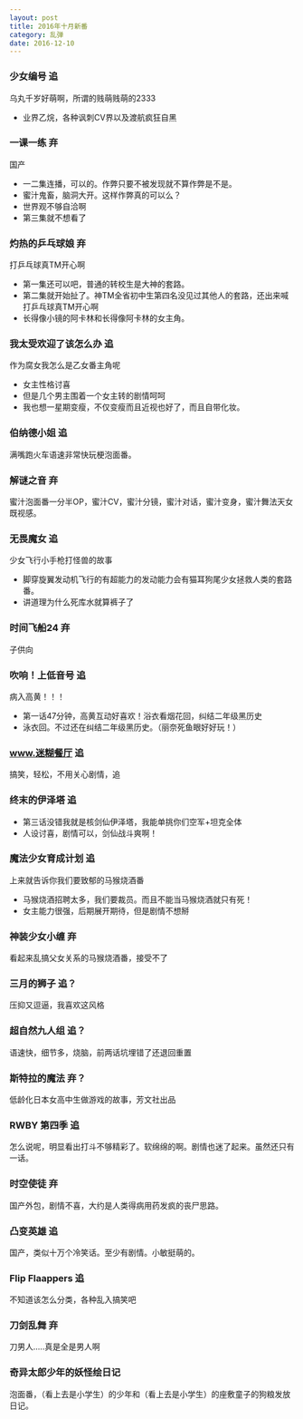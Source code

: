 ```yaml
---
layout: post
title: 2016年十月新番
category: 乱弹
date: 2016-12-10
---
```


### 少女编号 追
乌丸千岁好萌啊，所谓的贱萌贱萌的2333

* 业界乙烷，各种讽刺CV界以及渡航疯狂自黑

### 一课一练 弃
国产

* 一二集连播，可以的。作弊只要不被发现就不算作弊是不是。
* 蜜汁鬼畜，脑洞大开。这样作弊真的可以么？
* 世界观不够自洽啊
* 第三集就不想看了

### 灼热的乒乓球娘 弃
打乒乓球真TM开心啊

* 第一集还可以吧，普通的转校生是大神的套路。
* 第二集就开始扯了。神TM全省初中生第四名没见过其他人的套路，还出来喊打乒乓球真TM开心啊
* 长得像小镜的阿卡林和长得像阿卡林的女主角。

### 我太受欢迎了该怎么办 追
作为腐女我怎么是乙女番主角呢

* 女主性格讨喜
* 但是几个男主围着一个女主转的剧情呵呵
* 我也想一星期变瘦，不仅变瘦而且近视也好了，而且自带化妆。

### 伯纳德小姐 追
满嘴跑火车语速非常快玩梗泡面番。

### 解谜之音 弃
蜜汁泡面番一分半OP，蜜汁CV，蜜汁分镜，蜜汁对话，蜜汁变身，蜜汁舞法天女既视感。

### 无畏魔女 追
少女飞行小手枪打怪兽的故事

* 脚穿旋翼发动机飞行的有超能力的发动能力会有猫耳狗尾少女拯救人类的套路番。
* 讲道理为什么死库水就算裤子了

### 时间飞船24 弃
子供向

### 吹响！上低音号 追
病入高黄！！！

* 第一话47分钟，高黄互动好喜欢！浴衣看烟花回，纠结二年级黑历史
* 泳衣回。不过还在纠结二年级黑历史。（丽奈死鱼眼好好玩！）

### www.迷糊餐厅 追
搞笑，轻松，不用关心剧情，追

### 终末的伊泽塔 追
* 第三话没错我就是核剑仙伊泽塔，我能单挑你们空军+坦克全体
* 人设讨喜，剧情可以，剑仙战斗爽啊！

### 魔法少女育成计划 追
上来就告诉你我们要致郁的马猴烧酒番

* 马猴烧酒招聘太多，我们要裁员。而且不能当马猴烧酒就只有死！
* 女主能力很强，后期展开期待，但是剧情不想掰

### 神装少女小缠 弃
看起来乱搞父女关系的马猴烧酒番，接受不了

### 三月的狮子 追？
压抑又逗逼，我喜欢这风格

### 超自然九人组 追？
语速快，细节多，烧脑，前两话坑埋错了还退回重置

### 斯特拉的魔法 弃？
低龄化日本女高中生做游戏的故事，芳文社出品

### RWBY 第四季 追
怎么说呢，明显看出打斗不够精彩了。软绵绵的啊。剧情也迷了起来。虽然还只有一话。

### 时空使徒 弃
国产外包，剧情不喜，大约是人类得病用药发疯的丧尸思路。

### 凸变英雄 追
国产，类似十万个冷笑话。至少有剧情。小敏挺萌的。

### Flip Flaappers 追
不知道该怎么分类，各种乱入搞笑吧

### 刀剑乱舞 弃
刀男人.....真是全是男人啊

### 奇异太郎少年的妖怪绘日记
泡面番，（看上去是小学生）的少年和（看上去是小学生）的座敷童子的狗粮发放日记。

